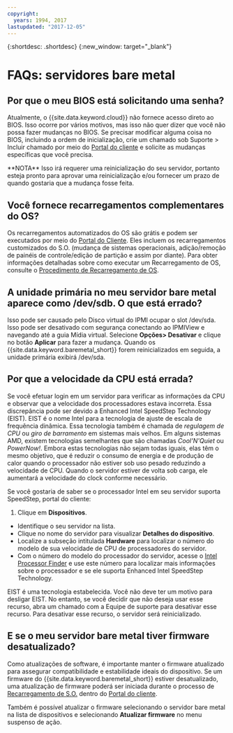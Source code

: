 ```yaml
---
copyright:
  years: 1994, 2017
lastupdated: "2017-12-05"
---
```


{:shortdesc: .shortdesc}
{:new_window: target="_blank"}

# FAQs: servidores bare metal

## Por que o meu BIOS está solicitando uma senha?

Atualmente, o {{site.data.keyword.cloud}} não fornece acesso direto ao BIOS. Isso ocorre por vários motivos, mas isso não quer dizer que você não possa fazer mudanças no BIOS. Se precisar modificar alguma coisa no BIOS, incluindo a ordem de inicialização, crie um chamado sob Suporte > Incluir chamado por meio do [Portal do cliente](control.softlayer.com) e solicite as mudanças específicas que você precisa.

\*\*NOTA\*\* Isso irá requerer uma reinicialização do seu servidor, portanto esteja pronto para aprovar uma reinicialização e/ou fornecer um prazo de quando gostaria que a mudança fosse feita.

## Você fornece recarregamentos complementares do OS?

Os recarregamentos automatizados do OS são grátis e podem ser executados por meio do [Portal do Cliente](control.softlayer.com). Eles incluem os recarregamentos customizados do S.O. (mudança de sistemas operacionais, adição/remoção de painéis de controle/edição de partição e assim por diante). Para obter informações detalhadas sobre como executar um Recarregamento de OS, consulte o [Procedimento de Recarregamento de OS](../vsi/vsi_perform_os_reload.html).


## A unidade primária no meu servidor bare metal aparece como /dev/sdb. O que está errado?

Isso pode ser causado pelo Disco virtual do IPMI ocupar o slot /dev/sda. Isso pode ser desativado com segurança conectando ao IPMIView e navegando até a guia Mídia virtual. Selecione **Opções> Desativar** e clique no botão **Aplicar** para fazer a mudança. Quando os {{site.data.keyword.baremetal_short}} forem reinicializados em seguida, a unidade primária exibirá /dev/sda.


## Por que a velocidade da CPU está errada?

Se você efetuar login em um servidor para verificar as informações da CPU e observar que a velocidade dos processadores estava incorreta. Essa discrepância pode ser devido a Enhanced Intel SpeedStep Technology (EIST). EIST é o nome Intel para a tecnologia de ajuste de escala de frequência dinâmica.  Essa tecnologia também é chamada de *regulagem de CPU* ou *giro de barramento* em sistemas mais velhos.  Em alguns sistemas AMD, existem tecnologias semelhantes que são chamadas *Cool'N'Quiet* ou *PowerNow!*.  Embora estas tecnologias não sejam todas iguais, elas têm o mesmo objetivo, que é reduzir o consumo de energia e de produção de calor quando o processador não estiver sob uso pesado reduzindo a velocidade de CPU.  Quando o servidor estiver de volta sob carga, ele aumentará a velocidade do clock conforme necessário.

Se você gostaria de saber se o processador Intel em seu servidor suporta SpeedStep, portal do cliente: 
1. Clique em **Dispositivos**.
* Identifique o seu servidor na lista.
* Clique no nome do servidor para visualizar **Detalhes do dispositivo**.
* Localize a subseção intitulada **Hardware** para localizar o número do modelo de sua velocidade de CPU de processadores do servidor.
* Com o número do modelo do processador do servidor, acesse o [Intel Processor Finder](http://processorfinder.intel.com/) e use este número para localizar mais informações sobre o processador e se ele suporta Enhanced Intel SpeedStep Technology.

EIST é uma tecnologia estabelecida. Você não deve ter um motivo para desligar EIST. No entanto, se você decidir que não deseja usar esse recurso, abra um chamado com a Equipe de suporte para desativar esse recurso.  Para desativar esse recurso, o servidor será reinicializado.


## E se o meu servidor bare metal tiver firmware desatualizado?

Como atualizações de software, é importante manter o firmware atualizado para assegurar compatibilidade e estabilidade ideais do dispositivo. Se um firmware do {{site.data.keyword.baremetal_short}} estiver desatualizado, uma atualização de firmware poderá ser iniciada durante o processo de [Recarregamento de S.O.](../infrastructure/software/vsi_reload_os.html) dentro do [Portal do cliente](https://control.softlayer.com).

Também é possível atualizar o firmware selecionando o servidor bare metal na lista de dispositivos e selecionando **Atualizar firmware** no menu suspenso de ação.
